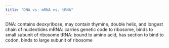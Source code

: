 ```yaml
---
title: "DNA vs. mRNA vs. tRNA"
---
```

DNA: contains deoxyribose, may contain thymine, double helix, and longest chain of nucleotides
mRNA: carries genetic code to ribosome, binds to small subunit of ribosome
tRNA: bound to amino acid, has section to bind to codon, binds to large subunit of ribosome

